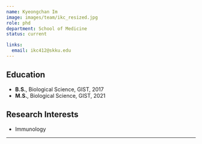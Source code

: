 ```yaml
---
name: Kyeongchan Im
image: images/team/ikc_resized.jpg
role: phd
department: School of Medicine
status: current

links:
  email: ikc412@skku.edu
---
```


## **Education**

* **B.S.**, Biological Science, GIST, 2017
* **M.S.**, Biological Science, GIST, 2021

## **Research Interests**

* Immunology

---

